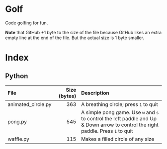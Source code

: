 # Golf

Code golfing for fun.

**Note** that GitHub +1 byte to the size of the file because GitHub likes an extra empty line at the end of the file. But the actual size is 1 byte smaller.

# Index

## Python

| File | Size (bytes) | Description |
|:--- | ---:|:--- |
| animated_circle.py | 363 | A breathing circle; press `1` to quit |
| pong.py | 545 | A simple pong game. Use `w` and `s` to control the left paddle and Up & Down arrow to control the right paddle. Press `1` to quit |
| waffle.py | 115 | Makes a filled circle of any size |
